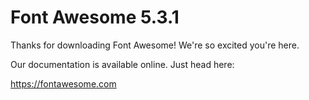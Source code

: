# Font Awesome 5.3.1

Thanks for downloading Font Awesome! We're so excited you're here.

Our documentation is available online. Just head here:

https://fontawesome.com
